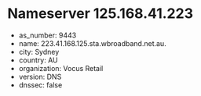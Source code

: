 # Nameserver 125.168.41.223

* as_number: 9443
* name: 223.41.168.125.sta.wbroadband.net.au.
* city: Sydney
* country: AU
* organization: Vocus Retail
* version: DNS
* dnssec: false
